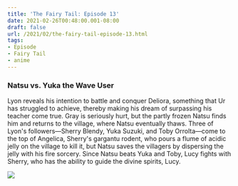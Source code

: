 ```yaml
---
title: 'The Fairy Tail: Episode 13'
date: 2021-02-26T00:48:00.001-08:00
draft: false
url: /2021/02/the-fairy-tail-episode-13.html
tags: 
- Episode
- Fairy Tail
- anime
---
```


### Natsu vs. Yuka the Wave User

Lyon reveals his intention to battle and conquer Deliora, something that Ur has struggled to achieve, thereby making his dream of surpassing his teacher come true. Gray is seriously hurt, but the partly frozen Natsu finds him and returns to the village, where Natsu eventually thaws. Three of Lyon's followers—Sherry Blendy, Yuka Suzuki, and Toby Orrolta—come to the top of Angelica, Sherry's gargantu rodent, who pours a flume of acidic jelly on the village to kill it, but Natsu saves the villagers by dispersing the jelly with his fire sorcery. Since Natsu beats Yuka and Toby, Lucy fights with Sherry, who has the ability to guide the divine spirits, Lucy.

[![](https://1.bp.blogspot.com/-7WfEb-mNKhQ/YDi4IKOh4hI/AAAAAAAABSk/cg6IoRlYVM0cChJ24bvpBwYFynNdvDBIQCLcBGAsYHQ/w606-h339/unnamed.webp)](https://1.bp.blogspot.com/-7WfEb-mNKhQ/YDi4IKOh4hI/AAAAAAAABSk/cg6IoRlYVM0cChJ24bvpBwYFynNdvDBIQCLcBGAsYHQ/s330/unnamed.webp)